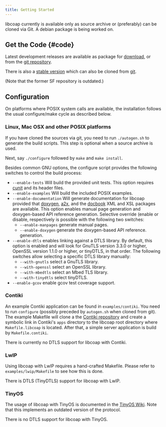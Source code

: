```yaml
---
title: Getting Started
---
```


libcoap currently is available only as source archive or (preferably)
can be cloned via Git. A debian package is being worked on.

## Get the Code {#code}

Latest development releases are available as package for
[download](https://github.com/obgm/libcoap/archive/develop.zip), or from the
[git repository](https://github.com/obgm/libcoap.git).

There is also a [stable version](https://github.com/obgm/libcoap/archive/main.zip) which can also be cloned from [git](https://github.com/obgm/libcoap.git).

(Note that the former SF repository is outdated.)

## Configuration
On platforms where POSIX system calls are available, the installation
follows the usual configure/make cycle as described below.

### Linux, Mac OSX and other POSIX platforms
If you have cloned the sources via git, you need to run
```./autogen.sh``` to generate the build scripts. This step is
optional when a source archive is used.

Next, say ```./configure``` followed by ```make``` and ```make install```.

Besides common GNU options, the configure script provides the following
switches to control the build process:

* ```--enable-tests``` Will build the provided unit tests. This option
requires [cunit](http://cunit.sourceforge.net/) and its header files.
* ```--enable-examples``` Will build the included POSIX examples.
* ```--enable-documentation``` Will generate documentation for libcoap
  provided that [doxygen](http://doxygen.org/), [a2x](http://asciidoc.org/),
  and the [docbook](https://docbook.org/) XML and XSL packages are available.
  This option enables manual page generation and doxygen-based API reference
  generation. Selective override (enable or disable, respectively is possible
  with the following two switches:
    * ```--enable-manpages``` generate manual pages.
    * ```--enable-doxygen``` generate the doxygen-based API reference.
      generation.
* ```--enable-dtls``` enables linking against a DTLS library. By default,
  this option is enabled and will look for GnuTLS version 3.3.0 or higher,
  OpenSSL version 1.1.0 or higher, or tinyDTLS, in that order. The following
  switches allow selecting a specific DTLS library manually:
    * ```--with-gnutls``` select a GnuTLS library.
    * ```--with-openssl``` select an OpenSSL library.
    * ```--with-mbedtls``` select an Mbed TLS library.
    * ```--with-tinydtls``` select tinyDTLS.
* ```--enable-gcov``` enable gcov test coverage support.

### Contiki

An example Contiki application can be found in `examples/contiki`. You
need to run `configure` (possibly preceded by `autogen.sh` when cloned
from git). The example Makefile will clone a the [Contiki
repository](https://github.com/contiki-os/contiki) and create a
symbolic link in Contiki's `apps` directory to the libcoap root
directory where `Makefile.libcoap` is located. After that, a simple
server application is build by `Makefile.contiki`.

There is currently no DTLS support for libcoap with Contiki.

### LwIP

Using libcoap with LwIP requires a hand-crafted Makefile. Please refer
to ```examples/lwip/Makefile``` to see how this is done.

There is DTLS (TinyDTLS) support for libcoap with LwIP.

### TinyOS

The usage of libcoap with TinyOS is documented in the [TinyOS
Wiki](http://tinyos.stanford.edu/tinyos-wiki/index.php/CoAP). Note
that this implements an outdated version of the protocol.

There is no DTLS support for libcoap with TinyOS.
